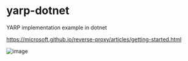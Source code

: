 # yarp-dotnet
YARP implementation example in dotnet

https://microsoft.github.io/reverse-proxy/articles/getting-started.html

![image](https://github.com/user-attachments/assets/b72dda54-ff1e-4ecc-8005-9325dbcc4a33)
